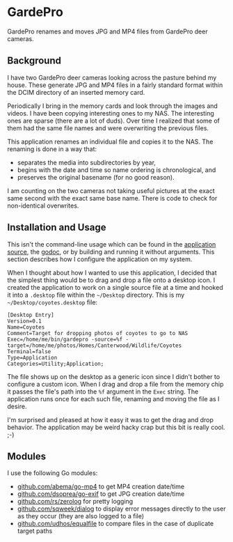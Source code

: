 # GardePro

GardePro renames and moves JPG and MP4 files from GardePro deer cameras.

## Background

I have two GardePro deer cameras looking across the pasture behind my house.
These generate JPG and MP4 files in a fairly standard format
within the DCIM directory of an inserted memory card.

Periodically I bring in the memory cards and look through the images and videos.
I have been copying interesting ones to my NAS.
The interesting ones are sparse (there are a lot of duds).
Over time I realized that some of them had the same file names and
were overwriting the previous files.

This application renames an individual file and copies it to the NAS.
The renaming is done in a way that:

* separates the media into subdirectories by year,
* begins with the date and time so name ordering is chronological, and
* preserves the original basename (for no good reason).

I am counting on the two cameras not taking useful pictures
at the exact same second with the exact same base name.
There is code to check for non-identical overwrites.

## Installation and Usage

This isn't the command-line usage which can be found in the
[application source](https://github.com/madkins23/gardepro/blob/main/cmd/gardepro/gardepro.go),
the [godoc](https://pkg.go.dev/github.com/madkins23/gardepro/cmd/gardepro),
or by building and running it without arguments.
This section describes how I configure the application on my system.

When I thought about how I wanted to use this application,
I decided that the simplest thing would be to drag and drop
a file onto a desktop icon.
I created the application to work on a single source file at a time
and hooked it into a `.desktop` file within the `~/Desktop` directory.
This is my `~/Desktop/coyotes.desktop` file:

    [Desktop Entry]
    Version=0.1
    Name=Coyotes
    Comment=Target for dropping photos of coyotes to go to NAS
    Exec=/home/me/bin/gardepro -source=%f -target=/home/me/photos/Homes/Canterwood/Wildlife/Coyotes
    Terminal=false
    Type=Application
    Categories=Utility;Application;

The file shows up on the desktop as a generic icon
since I didn't bother to configure a custom icon.
When I drag and drop a file from the memory chip it passes the
file's path into the `%f` argument in the `Exec` string.
The application runs once for each such file,
renaming and moving the file as I desire.

I'm surprised and pleased at how it easy it was to get the drag and drop behavior.
The application may be weird hacky crap but this bit is really cool. ;-)

## Modules

I use the following Go modules:

* [github.com/abema/go-mp4](github.com/abema/go-mp4) to get MP4 creation date/time
* [github.com/dsoprea/go-exif](github.com/dsoprea/go-exif) to get JPG creation date/time
* [github.com/rs/zerolog](github.com/rs/zerolog) for pretty logging
* [github.com/sqweek/dialog](github.com/sqweek/dialog)
  to display error messages directly to the user as they occur
  (they are also logged to a file)
* [github.com/udhos/equalfile](github.com/udhos/equalfile) to compare files
  in the case of duplicate target paths
